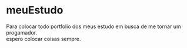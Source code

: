 # meuEstudo
Para colocar todo portfolio dos meus estudo em busca de me tornar um progamador.
<br>
espero colocar coisas sempre.